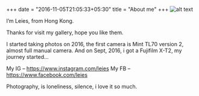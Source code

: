 +++
date = "2016-11-05T21:05:33+05:30"
title = "About me"
+++
![alt text](/photo/lc.jpg "Leies.app")

I’m Leies, from Hong Kong.

Thanks for visit my gallery, hope you like them.

I started taking photos on 2016, the first camera is Mint TL70 version 2, almost full manual camera. And on Sept, 2016, i got a  Fujifilm X-T2, my journey started…

My IG – https://www.instagram.com/leies
My FB – https://www.facebook.com/leies

Photography, is   loneliness, silence, i love it so much.

